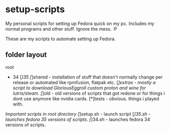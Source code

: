 # setup-scripts
My personal scripts for setting up Fedora quick on my pc.
Includes my normal programs and other stuff. Ignore the mess. :P

These are my scripts to automate setting up Fedora.

folder layout
-------------
root
* 34
    [*]35
    [*]shared - installation of stuff that doesn't normally change per release or automated like rpmfusion, flatpak etc.
    [*]extras - mostly a script to download GloriousEggroll custom proton and wine for lutris/steam.
    [*]old - old versions of scripts that got redone or for things i dont use anymore like nvidia cards.
    [*]tests - obvious. things i played with.

    


*Important scripts in root directory
    [*]setup.sh - launch script
    [*]35.sh - launches fedora 35 versions of scripts.
    [*]34.sh - launches fedora 34 versions of scripts.
